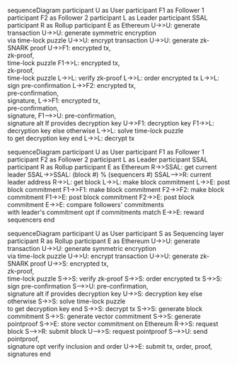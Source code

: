 sequenceDiagram
participant U as User
participant F1 as Follower 1
participant F2 as Follower 2
participant L as Leader
participant SSAL
participant R as Rollup
participant E as Ethereum
U->>U: generate transaction
U->>U: generate symmetric encryption <br/>via time-lock puzzle
U->>U: encrypt transaction
U->>U: generate zk-SNARK proof
U->>F1: encrypted tx, <br/>zk-proof, <br/>time-lock puzzle
F1->>L: encrypted tx, <br/>zk-proof, <br/>time-lock puzzle
L->>L: verify zk-proof
L->>L: order encrypted tx
L->>L: sign pre-confirmation
L->>F2: encrypted tx, <br/>pre-confirmation, <br/> signature,
L->>F1: encrypted tx, <br/>pre-confirmation, <br/> signature,
F1-->>U: pre-confirmation, <br/> signature
alt If provides decryption key
U->>F1: decryption key
F1->>L: decryption key
else otherwise
L->>L: solve time-lock puzzle <br/> to get decryption key
end
L->>L: decrypt tx

sequenceDiagram
participant U as User
participant F1 as Follower 1
participant F2 as Follower 2
participant L as Leader
participant SSAL
participant R as Rollup
participant E as Ethereum
R->>SSAL: get current leader
SSAL->>SSAL: (block #) % (sequencers #)
SSAL-->>R: current leader address
R->>L: get block
L->>L: make block commitment
L->>E: post block commitment
F1->>F1: make block commitment
F2->>F2: make block commitment
F1->>E: post block commitment
F2->>E: post block commitment
E->>E: compare followers' commitments <br/> with leader's commitment
opt if commitments match
E->>E: reward sequencers
end

sequenceDiagram
participant U as User
participant S as Sequencing layer
participant R as Rollup
participant E as Ethereum
U->>U: generate transaction
U->>U: generate symmetric encryption <br/>via time-lock puzzle
U->>U: encrypt transaction
U->>U: generate zk-SNARK proof
U->>S: encrypted tx, <br/>zk-proof, <br/>time-lock puzzle
S->>S: verify zk-proof
S->>S: order encrypted tx
S->>S: sign pre-confirmation
S-->>U: pre-confirmation, <br/> signature
alt if provides decryption key
U->>S: decryption key
else otherwise
S->>S: solve time-lock puzzle <br/> to get decryption key
end
S->>S: decrypt tx
S->>S: generate block commitment
S->>S: generate vector commitment
S->>S: generate pointproof
S->>E: store vector commitment on Ethereum
R->>S: request block
S-->>R: submit block
U-->>S: request pointproof
S-->>U: send pointproof, <br/> signature
opt verify inclusion and order
U->>E: submit tx, order, proof, signatures
end
